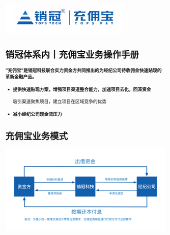 # ![](/assets66/import.png)

# 销冠体系内丨充佣宝业务操作手册

#### “充佣宝”是销冠科技联合实力资金方共同推出的为经纪公司待收佣金快速贴现的革新金融产品。

* #### 提供快速贴现方案，增强项目渠道整合能力，加速项目去化，回笼资金
  吸引渠道聚焦项目，建立项目在区域竞争的优势
* #### 减小经纪公司现金流压力

# 充佣宝业务模式

![](/1/import.png)

